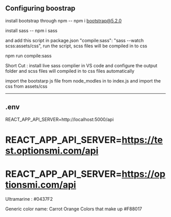 ## Configuring boostrap

install bootstrap through npm
-- npm i bootstrap@5.2.0

install sass
-- npm i sass

and add this script in package.json
"compile:sass": "sass --watch scss:assets/css",
run the script, scss files will be compiled in to css

npm run compile:sass

Short Cut :
install live sass complier in VS code and configure the output folder
and scss files will compiled in to css files automatically

import the bootstarp js file from node_modles in to index.js
and import the css from assets/css

---

## .env

REACT_APP_API_SERVER=http://localhost:5000/api

# REACT_APP_API_SERVER=https://test.optionsmi.com/api

# REACT_APP_API_SERVER=https://optionsmi.com/api

Ultramarine : #0437F2

Generic color name: Carrot Orange
Colors that make up #F88017
